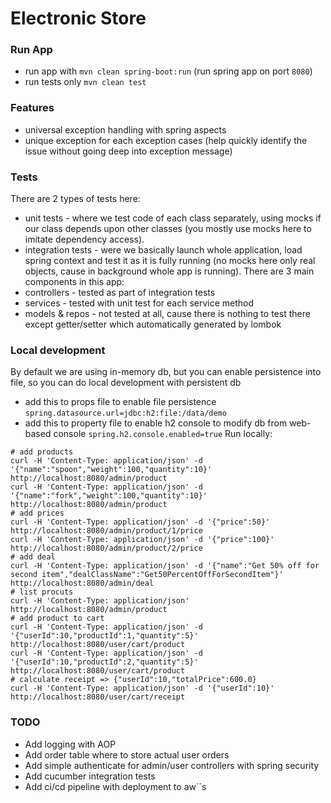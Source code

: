 # Electronic Store

### Run App
* run app with `mvn clean spring-boot:run` (run spring app on port `8080`)
* run tests only `mvn clean test`

### Features
* universal exception handling with spring aspects
* unique exception for each exception cases (help quickly identify the issue without going deep into exception message)

### Tests
There are 2 types of tests here:
* unit tests - where we test code of each class separately, using mocks if our class depends upon other classes (you mostly use mocks here to imitate dependency access).
* integration tests - were we basically launch whole application, load spring context and test it as it is fully running (no mocks here only real objects, cause in background whole app is running).
There are 3 main components in this app:
* controllers - tested as part of integration tests
* services - tested with unit test for each service method
* models & repos - not tested at all, cause there is nothing to test there except getter/setter which automatically generated by lombok

### Local development
By default we are using in-memory db, but you can enable persistence into file, so you can do local development with persistent db
* add this to props file to enable file persistence `spring.datasource.url=jdbc:h2:file:/data/demo`
* add this to property file to enable h2 console to modify db from web-based console `spring.h2.console.enabled=true`
Run locally:
```
# add products
curl -H 'Content-Type: application/json' -d '{"name":"spoon","weight":100,"quantity":10}' http://localhost:8080/admin/product
curl -H 'Content-Type: application/json' -d '{"name":"fork","weight":100,"quantity":10}' http://localhost:8080/admin/product
# add prices
curl -H 'Content-Type: application/json' -d '{"price":50}' http://localhost:8080/admin/product/1/price
curl -H 'Content-Type: application/json' -d '{"price":100}' http://localhost:8080/admin/product/2/price
# add deal
curl -H 'Content-Type: application/json' -d '{"name":"Get 50% off for second item","dealClassName":"Get50PercentOffForSecondItem"}' http://localhost:8080/admin/deal
# list procuts
curl -H 'Content-Type: application/json' http://localhost:8080/admin/product
# add product to cart
curl -H 'Content-Type: application/json' -d '{"userId":10,"productId":1,"quantity":5}' http://localhost:8080/user/cart/product
curl -H 'Content-Type: application/json' -d '{"userId":10,"productId":2,"quantity":5}' http://localhost:8080/user/cart/product
# calculate receipt => {"userId":10,"totalPrice":600.0}
curl -H 'Content-Type: application/json' -d '{"userId":10}' http://localhost:8080/user/cart/receipt
```

### TODO
* Add logging with AOP
* Add order table where to store actual user orders
* Add simple authenticate for admin/user controllers with spring security
* Add cucumber integration tests
* Add ci/cd pipeline with deployment to aw``s